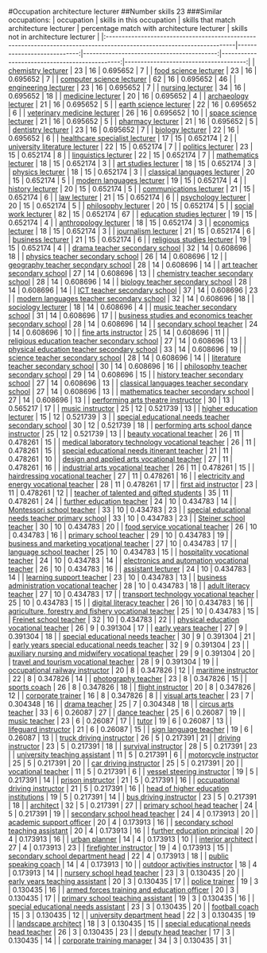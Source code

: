 #Occupation architecture lecturer
##Number skills 23
###Similar occupations:
| occupation                                                                                                            |   skills in this occupation |   skills that match architecture lecturer |   percentage match with architecture lecturer |   skills not in architecture lecturer |
|:----------------------------------------------------------------------------------------------------------------------|----------------------------:|------------------------------------------:|----------------------------------------------:|--------------------------------------:|
| [chemistry lecturer](chemistry_lecturer.md)                                                                           |                          23 |                                        16 |                                      0.695652 |                                     7 |
| [food science lecturer](food_science_lecturer.md)                                                                     |                          23 |                                        16 |                                      0.695652 |                                     7 |
| [computer science lecturer](computer_science_lecturer.md)                                                             |                          62 |                                        16 |                                      0.695652 |                                    46 |
| [engineering lecturer](engineering_lecturer.md)                                                                       |                          23 |                                        16 |                                      0.695652 |                                     7 |
| [nursing lecturer](nursing_lecturer.md)                                                                               |                          34 |                                        16 |                                      0.695652 |                                    18 |
| [medicine lecturer](medicine_lecturer.md)                                                                             |                          20 |                                        16 |                                      0.695652 |                                     4 |
| [archaeology lecturer](archaeology_lecturer.md)                                                                       |                          21 |                                        16 |                                      0.695652 |                                     5 |
| [earth science lecturer](earth_science_lecturer.md)                                                                   |                          22 |                                        16 |                                      0.695652 |                                     6 |
| [veterinary medicine lecturer](veterinary_medicine_lecturer.md)                                                       |                          26 |                                        16 |                                      0.695652 |                                    10 |
| [space science lecturer](space_science_lecturer.md)                                                                   |                          21 |                                        16 |                                      0.695652 |                                     5 |
| [pharmacy lecturer](pharmacy_lecturer.md)                                                                             |                          21 |                                        16 |                                      0.695652 |                                     5 |
| [dentistry lecturer](dentistry_lecturer.md)                                                                           |                          23 |                                        16 |                                      0.695652 |                                     7 |
| [biology lecturer](biology_lecturer.md)                                                                               |                          22 |                                        16 |                                      0.695652 |                                     6 |
| [healthcare specialist lecturer](healthcare_specialist_lecturer.md)                                                   |                          17 |                                        15 |                                      0.652174 |                                     2 |
| [university literature lecturer](university_literature_lecturer.md)                                                   |                          22 |                                        15 |                                      0.652174 |                                     7 |
| [politics lecturer](politics_lecturer.md)                                                                             |                          23 |                                        15 |                                      0.652174 |                                     8 |
| [linguistics lecturer](linguistics_lecturer.md)                                                                       |                          22 |                                        15 |                                      0.652174 |                                     7 |
| [mathematics lecturer](mathematics_lecturer.md)                                                                       |                          18 |                                        15 |                                      0.652174 |                                     3 |
| [art studies lecturer](art_studies_lecturer.md)                                                                       |                          18 |                                        15 |                                      0.652174 |                                     3 |
| [physics lecturer](physics_lecturer.md)                                                                               |                          18 |                                        15 |                                      0.652174 |                                     3 |
| [classical languages lecturer](classical_languages_lecturer.md)                                                       |                          20 |                                        15 |                                      0.652174 |                                     5 |
| [modern languages lecturer](modern_languages_lecturer.md)                                                             |                          19 |                                        15 |                                      0.652174 |                                     4 |
| [history lecturer](history_lecturer.md)                                                                               |                          20 |                                        15 |                                      0.652174 |                                     5 |
| [communications lecturer](communications_lecturer.md)                                                                 |                          21 |                                        15 |                                      0.652174 |                                     6 |
| [law lecturer](law_lecturer.md)                                                                                       |                          21 |                                        15 |                                      0.652174 |                                     6 |
| [psychology lecturer](psychology_lecturer.md)                                                                         |                          20 |                                        15 |                                      0.652174 |                                     5 |
| [philosophy lecturer](philosophy_lecturer.md)                                                                         |                          20 |                                        15 |                                      0.652174 |                                     5 |
| [social work lecturer](social_work_lecturer.md)                                                                       |                          82 |                                        15 |                                      0.652174 |                                    67 |
| [education studies lecturer](education_studies_lecturer.md)                                                           |                          19 |                                        15 |                                      0.652174 |                                     4 |
| [anthropology lecturer](anthropology_lecturer.md)                                                                     |                          18 |                                        15 |                                      0.652174 |                                     3 |
| [economics lecturer](economics_lecturer.md)                                                                           |                          18 |                                        15 |                                      0.652174 |                                     3 |
| [journalism lecturer](journalism_lecturer.md)                                                                         |                          21 |                                        15 |                                      0.652174 |                                     6 |
| [business lecturer](business_lecturer.md)                                                                             |                          21 |                                        15 |                                      0.652174 |                                     6 |
| [religious studies lecturer](religious_studies_lecturer.md)                                                           |                          19 |                                        15 |                                      0.652174 |                                     4 |
| [drama teacher secondary school](drama_teacher_secondary_school.md)                                                   |                          32 |                                        14 |                                      0.608696 |                                    18 |
| [physics teacher secondary school](physics_teacher_secondary_school.md)                                               |                          26 |                                        14 |                                      0.608696 |                                    12 |
| [geography teacher secondary school](geography_teacher_secondary_school.md)                                           |                          28 |                                        14 |                                      0.608696 |                                    14 |
| [art teacher secondary school](art_teacher_secondary_school.md)                                                       |                          27 |                                        14 |                                      0.608696 |                                    13 |
| [chemistry teacher secondary school](chemistry_teacher_secondary_school.md)                                           |                          28 |                                        14 |                                      0.608696 |                                    14 |
| [biology teacher secondary school](biology_teacher_secondary_school.md)                                               |                          28 |                                        14 |                                      0.608696 |                                    14 |
| [ICT teacher secondary school](ICT_teacher_secondary_school.md)                                                       |                          37 |                                        14 |                                      0.608696 |                                    23 |
| [modern languages teacher secondary school](modern_languages_teacher_secondary_school.md)                             |                          32 |                                        14 |                                      0.608696 |                                    18 |
| [sociology lecturer](sociology_lecturer.md)                                                                           |                          18 |                                        14 |                                      0.608696 |                                     4 |
| [music teacher secondary school](music_teacher_secondary_school.md)                                                   |                          31 |                                        14 |                                      0.608696 |                                    17 |
| [business studies and economics teacher secondary school](business_studies_and_economics_teacher_secondary_school.md) |                          28 |                                        14 |                                      0.608696 |                                    14 |
| [secondary school teacher](secondary_school_teacher.md)                                                               |                          24 |                                        14 |                                      0.608696 |                                    10 |
| [fine arts instructor](fine_arts_instructor.md)                                                                       |                          25 |                                        14 |                                      0.608696 |                                    11 |
| [religious education teacher secondary school](religious_education_teacher_secondary_school.md)                       |                          27 |                                        14 |                                      0.608696 |                                    13 |
| [physical education teacher secondary school](physical_education_teacher_secondary_school.md)                         |                          33 |                                        14 |                                      0.608696 |                                    19 |
| [science teacher secondary school](science_teacher_secondary_school.md)                                               |                          28 |                                        14 |                                      0.608696 |                                    14 |
| [literature teacher secondary school](literature_teacher_secondary_school.md)                                         |                          30 |                                        14 |                                      0.608696 |                                    16 |
| [philosophy teacher secondary school](philosophy_teacher_secondary_school.md)                                         |                          29 |                                        14 |                                      0.608696 |                                    15 |
| [history teacher secondary school](history_teacher_secondary_school.md)                                               |                          27 |                                        14 |                                      0.608696 |                                    13 |
| [classical languages teacher secondary school](classical_languages_teacher_secondary_school.md)                       |                          27 |                                        14 |                                      0.608696 |                                    13 |
| [mathematics teacher secondary school](mathematics_teacher_secondary_school.md)                                       |                          27 |                                        14 |                                      0.608696 |                                    13 |
| [performing arts theatre instructor](performing_arts_theatre_instructor.md)                                           |                          30 |                                        13 |                                      0.565217 |                                    17 |
| [music instructor](music_instructor.md)                                                                               |                          25 |                                        12 |                                      0.521739 |                                    13 |
| [higher education lecturer](higher_education_lecturer.md)                                                             |                          15 |                                        12 |                                      0.521739 |                                     3 |
| [special educational needs teacher secondary school](special_educational_needs_teacher_secondary_school.md)           |                          30 |                                        12 |                                      0.521739 |                                    18 |
| [performing arts school dance instructor](performing_arts_school_dance_instructor.md)                                 |                          25 |                                        12 |                                      0.521739 |                                    13 |
| [beauty vocational teacher](beauty_vocational_teacher.md)                                                             |                          26 |                                        11 |                                      0.478261 |                                    15 |
| [medical laboratory technology vocational teacher](medical_laboratory_technology_vocational_teacher.md)               |                          26 |                                        11 |                                      0.478261 |                                    15 |
| [special educational needs itinerant teacher](special_educational_needs_itinerant_teacher.md)                         |                          21 |                                        11 |                                      0.478261 |                                    10 |
| [design and applied arts vocational teacher](design_and_applied_arts_vocational_teacher.md)                           |                          27 |                                        11 |                                      0.478261 |                                    16 |
| [industrial arts vocational teacher](industrial_arts_vocational_teacher.md)                                           |                          26 |                                        11 |                                      0.478261 |                                    15 |
| [hairdressing vocational teacher](hairdressing_vocational_teacher.md)                                                 |                          27 |                                        11 |                                      0.478261 |                                    16 |
| [electricity and energy vocational teacher](electricity_and_energy_vocational_teacher.md)                             |                          28 |                                        11 |                                      0.478261 |                                    17 |
| [first aid instructor](first_aid_instructor.md)                                                                       |                          23 |                                        11 |                                      0.478261 |                                    12 |
| [teacher of talented and gifted students](teacher_of_talented_and_gifted_students.md)                                 |                          35 |                                        11 |                                      0.478261 |                                    24 |
| [further education teacher](further_education_teacher.md)                                                             |                          24 |                                        10 |                                      0.434783 |                                    14 |
| [Montessori school teacher](Montessori_school_teacher.md)                                                             |                          33 |                                        10 |                                      0.434783 |                                    23 |
| [special educational needs teacher primary school](special_educational_needs_teacher_primary_school.md)               |                          33 |                                        10 |                                      0.434783 |                                    23 |
| [Steiner school teacher](Steiner_school_teacher.md)                                                                   |                          30 |                                        10 |                                      0.434783 |                                    20 |
| [food service vocational teacher](food_service_vocational_teacher.md)                                                 |                          26 |                                        10 |                                      0.434783 |                                    16 |
| [primary school teacher](primary_school_teacher.md)                                                                   |                          29 |                                        10 |                                      0.434783 |                                    19 |
| [business and marketing vocational teacher](business_and_marketing_vocational_teacher.md)                             |                          27 |                                        10 |                                      0.434783 |                                    17 |
| [language school teacher](language_school_teacher.md)                                                                 |                          25 |                                        10 |                                      0.434783 |                                    15 |
| [hospitality vocational teacher](hospitality_vocational_teacher.md)                                                   |                          24 |                                        10 |                                      0.434783 |                                    14 |
| [electronics and automation vocational teacher](electronics_and_automation_vocational_teacher.md)                     |                          26 |                                        10 |                                      0.434783 |                                    16 |
| [assistant lecturer](assistant_lecturer.md)                                                                           |                          24 |                                        10 |                                      0.434783 |                                    14 |
| [learning support teacher](learning_support_teacher.md)                                                               |                          23 |                                        10 |                                      0.434783 |                                    13 |
| [business administration vocational teacher](business_administration_vocational_teacher.md)                           |                          28 |                                        10 |                                      0.434783 |                                    18 |
| [adult literacy teacher](adult_literacy_teacher.md)                                                                   |                          27 |                                        10 |                                      0.434783 |                                    17 |
| [transport technology vocational teacher](transport_technology_vocational_teacher.md)                                 |                          25 |                                        10 |                                      0.434783 |                                    15 |
| [digital literacy teacher](digital_literacy_teacher.md)                                                               |                          26 |                                        10 |                                      0.434783 |                                    16 |
| [agriculture, forestry and fishery vocational teacher](agriculture,_forestry_and_fishery_vocational_teacher.md)       |                          25 |                                        10 |                                      0.434783 |                                    15 |
| [Freinet school teacher](Freinet_school_teacher.md)                                                                   |                          32 |                                        10 |                                      0.434783 |                                    22 |
| [physical education vocational teacher](physical_education_vocational_teacher.md)                                     |                          26 |                                         9 |                                      0.391304 |                                    17 |
| [early years teacher](early_years_teacher.md)                                                                         |                          27 |                                         9 |                                      0.391304 |                                    18 |
| [special educational needs teacher](special_educational_needs_teacher.md)                                             |                          30 |                                         9 |                                      0.391304 |                                    21 |
| [early years special educational needs teacher](early_years_special_educational_needs_teacher.md)                     |                          32 |                                         9 |                                      0.391304 |                                    23 |
| [auxiliary nursing and midwifery vocational teacher](auxiliary_nursing_and_midwifery_vocational_teacher.md)           |                          29 |                                         9 |                                      0.391304 |                                    20 |
| [travel and tourism vocational teacher](travel_and_tourism_vocational_teacher.md)                                     |                          28 |                                         9 |                                      0.391304 |                                    19 |
| [occupational railway instructor](occupational_railway_instructor.md)                                                 |                          20 |                                         8 |                                      0.347826 |                                    12 |
| [maritime instructor](maritime_instructor.md)                                                                         |                          22 |                                         8 |                                      0.347826 |                                    14 |
| [photography teacher](photography_teacher.md)                                                                         |                          23 |                                         8 |                                      0.347826 |                                    15 |
| [sports coach](sports_coach.md)                                                                                       |                          26 |                                         8 |                                      0.347826 |                                    18 |
| [flight instructor](flight_instructor.md)                                                                             |                          20 |                                         8 |                                      0.347826 |                                    12 |
| [corporate trainer](corporate_trainer.md)                                                                             |                          16 |                                         8 |                                      0.347826 |                                     8 |
| [visual arts teacher](visual_arts_teacher.md)                                                                         |                          23 |                                         7 |                                      0.304348 |                                    16 |
| [drama teacher](drama_teacher.md)                                                                                     |                          25 |                                         7 |                                      0.304348 |                                    18 |
| [circus arts teacher](circus_arts_teacher.md)                                                                         |                          33 |                                         6 |                                      0.26087  |                                    27 |
| [dance teacher](dance_teacher.md)                                                                                     |                          25 |                                         6 |                                      0.26087  |                                    19 |
| [music teacher](music_teacher.md)                                                                                     |                          23 |                                         6 |                                      0.26087  |                                    17 |
| [tutor](tutor.md)                                                                                                     |                          19 |                                         6 |                                      0.26087  |                                    13 |
| [lifeguard instructor](lifeguard_instructor.md)                                                                       |                          21 |                                         6 |                                      0.26087  |                                    15 |
| [sign language teacher](sign_language_teacher.md)                                                                     |                          19 |                                         6 |                                      0.26087  |                                    13 |
| [truck driving instructor](truck_driving_instructor.md)                                                               |                          26 |                                         5 |                                      0.217391 |                                    21 |
| [driving instructor](driving_instructor.md)                                                                           |                          23 |                                         5 |                                      0.217391 |                                    18 |
| [survival instructor](survival_instructor.md)                                                                         |                          28 |                                         5 |                                      0.217391 |                                    23 |
| [university teaching assistant](university_teaching_assistant.md)                                                     |                          11 |                                         5 |                                      0.217391 |                                     6 |
| [motorcycle instructor](motorcycle_instructor.md)                                                                     |                          25 |                                         5 |                                      0.217391 |                                    20 |
| [car driving instructor](car_driving_instructor.md)                                                                   |                          25 |                                         5 |                                      0.217391 |                                    20 |
| [vocational teacher](vocational_teacher.md)                                                                           |                          11 |                                         5 |                                      0.217391 |                                     6 |
| [vessel steering instructor](vessel_steering_instructor.md)                                                           |                          19 |                                         5 |                                      0.217391 |                                    14 |
| [prison instructor](prison_instructor.md)                                                                             |                          21 |                                         5 |                                      0.217391 |                                    16 |
| [occupational driving instructor](occupational_driving_instructor.md)                                                 |                          21 |                                         5 |                                      0.217391 |                                    16 |
| [head of higher education institutions](head_of_higher_education_institutions.md)                                     |                          19 |                                         5 |                                      0.217391 |                                    14 |
| [bus driving instructor](bus_driving_instructor.md)                                                                   |                          23 |                                         5 |                                      0.217391 |                                    18 |
| [architect](architect.md)                                                                                             |                          32 |                                         5 |                                      0.217391 |                                    27 |
| [primary school head teacher](primary_school_head_teacher.md)                                                         |                          24 |                                         5 |                                      0.217391 |                                    19 |
| [secondary school head teacher](secondary_school_head_teacher.md)                                                     |                          24 |                                         4 |                                      0.173913 |                                    20 |
| [academic support officer](academic_support_officer.md)                                                               |                          20 |                                         4 |                                      0.173913 |                                    16 |
| [secondary school teaching assistant](secondary_school_teaching_assistant.md)                                         |                          20 |                                         4 |                                      0.173913 |                                    16 |
| [further education principal](further_education_principal.md)                                                         |                          20 |                                         4 |                                      0.173913 |                                    16 |
| [urban planner](urban_planner.md)                                                                                     |                          14 |                                         4 |                                      0.173913 |                                    10 |
| [interior architect](interior_architect.md)                                                                           |                          27 |                                         4 |                                      0.173913 |                                    23 |
| [firefighter instructor](firefighter_instructor.md)                                                                   |                          19 |                                         4 |                                      0.173913 |                                    15 |
| [secondary school department head](secondary_school_department_head.md)                                               |                          22 |                                         4 |                                      0.173913 |                                    18 |
| [public speaking coach](public_speaking_coach.md)                                                                     |                          14 |                                         4 |                                      0.173913 |                                    10 |
| [outdoor activities instructor](outdoor_activities_instructor.md)                                                     |                          18 |                                         4 |                                      0.173913 |                                    14 |
| [nursery school head teacher](nursery_school_head_teacher.md)                                                         |                          23 |                                         3 |                                      0.130435 |                                    20 |
| [early years teaching assistant](early_years_teaching_assistant.md)                                                   |                          20 |                                         3 |                                      0.130435 |                                    17 |
| [police trainer](police_trainer.md)                                                                                   |                          19 |                                         3 |                                      0.130435 |                                    16 |
| [armed forces training and education officer](armed_forces_training_and_education_officer.md)                         |                          20 |                                         3 |                                      0.130435 |                                    17 |
| [primary school teaching assistant](primary_school_teaching_assistant.md)                                             |                          19 |                                         3 |                                      0.130435 |                                    16 |
| [special educational needs assistant](special_educational_needs_assistant.md)                                         |                          23 |                                         3 |                                      0.130435 |                                    20 |
| [football coach](football_coach.md)                                                                                   |                          15 |                                         3 |                                      0.130435 |                                    12 |
| [university department head](university_department_head.md)                                                           |                          22 |                                         3 |                                      0.130435 |                                    19 |
| [landscape architect](landscape_architect.md)                                                                         |                          18 |                                         3 |                                      0.130435 |                                    15 |
| [special educational needs head teacher](special_educational_needs_head_teacher.md)                                   |                          26 |                                         3 |                                      0.130435 |                                    23 |
| [deputy head teacher](deputy_head_teacher.md)                                                                         |                          17 |                                         3 |                                      0.130435 |                                    14 |
| [corporate training manager](corporate_training_manager.md)                                                           |                          34 |                                         3 |                                      0.130435 |                                    31 |
